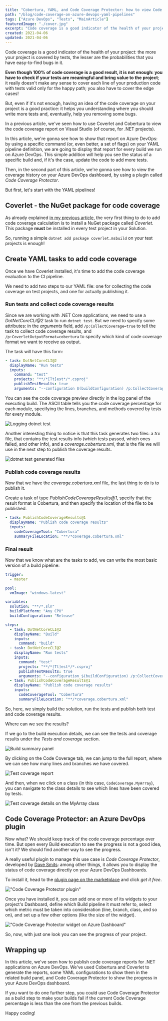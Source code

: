 ```yaml
---
title: "Cobertura, YAML, and Code Coverage Protector: how to view Code Coverage report on Azure DevOps"
path: "/blog/code-coverage-on-azure-devops-yaml-pipelines"
tags: ["Azure DevOps", "Tests", "MainArticle"]
featuredImage: "./cover.jpg"
excerpt: "Code coverage is a good indicator of the health of your projects. We'll see how to show Cobertura reports associated to your builds on Azure DevOps and how to display the progress on Dashboard."
created: 2021-04-06
updated: 2021-04-06
---
```


Code coverage is a good indicator of the health of your project: the more your project is covered by tests, the lesser are the probabilities that you have easy-to-find bugs in it.

**Even though 100% of code coverage is a good result, it is not enough: you have to check if your tests are meaningful and bring value to the project**; it really doesn't make any sense to cover each line of your production code with tests valid only for the happy path; you also have to cover the edge cases!

But, even if it's not enough, having an idea of the code coverage on your project is a good practice: it helps you understanding where you should write more tests and, eventually, help you removing some bugs.

In a previous article, we've seen how to use Coverlet and Cobertura to view the code coverage report on Visual Studio (of course, for .NET projects).

In this article, we're gonna see how to show that report on Azure DevOps: by using a specific command (or, even better, a set of flags) on your YAML pipeline definition, we are going to display that report for every build we run on Azure DevOps. This simple addition will help you see the status of a specific build and, if it's the case, update the code to add more tests.

Then, in the second part of this article, we're gonna see how to view the coverage history on your Azure DevOps dashboard, by using a plugin called _Code Coverage Protector_.

But first, let's start with the YAML pipelines!

## Coverlet - the NuGet package for code coverage

As already explained [in my previous article](./code-coverage-vs-2019-coverlet#coverlet---the-nuget-package-for-code-coverage "How to install Coverlet on .NET Test projects"), the very first thing to do to add code coverage calculation is to install a NuGet package called _Coverlet_. This package **must** be installed in every test project in your Solution.

So, running a simple `dotnet add package coverlet.msbuild` on your test projects is enough!

## Create YAML tasks to add code coverage

Once we have Coverlet installed, it's time to add the code coverage evaluation to the CI pipeline.

We need to add two steps to our YAML file: one for collecting the code coverage on test projects, and one for actually publishing it.

### Run tests and collect code coverage results

Since we are working with .NET Core applications, we need to use a _DotNetCoreCLI@2_ task to run `dotnet test`. But we need to specify some attributes: in the _arguments_ field, add `/p:CollectCoverage=true` to tell the task to collect code coverage results, and `/p:CoverletOutputFormat=cobertura` to specify which kind of code coverage format we want to receive as output.

The task will have this form:

```yaml
- task: DotNetCoreCLI@2
  displayName: "Run tests"
  inputs:
    command: "test"
    projects: "**/*[Tt]est*/*.csproj"
    publishTestResults: true
    arguments: "--configuration $(buildConfiguration) /p:CollectCoverage=true /p:CoverletOutputFormat=cobertura"
```

You can see the code coverage preview directly in the log panel of the executing build. The ASCII table tells you the code coverage percentage for each module, specifying the lines, branches, and methods covered by tests for every module.

![Logging dotnet test](./dotnet-test.jpg)

Another interesting thing to notice is that this task generates two files: a _trx_ file, that contains the test results info (which tests passed, which ones failed, and other info), and a _coverage.cobertura.xml_, that is the file we will use in the next step to publish the coverage results.

![dotnet test generated files](./dotnet-test-generated-files.jpg)

### Publish code coverage results

Now that we have the _coverage.cobertura.xml_ file, the last thing to do is to publish it.

Create a task of type _PublishCodeCoverageResults@1_, specify that the result format is Cobertura, and then specify the location of the file to be published.

```yml
- task: PublishCodeCoverageResults@1
  displayName: "Publish code coverage results"
  inputs:
    codeCoverageTool: "Cobertura"
    summaryFileLocation: "**/*coverage.cobertura.xml"
```

### Final result

Now that we know what are the tasks to add, we can write the most basic version of a build pipeline:

```yaml
trigger:
  - master

pool:
  vmImage: "windows-latest"

variables:
  solution: "**/*.sln"
  buildPlatform: "Any CPU"
  buildConfiguration: "Release"

steps:
  - task: DotNetCoreCLI@2
    displayName: "Build"
    inputs:
      command: "build"
  - task: DotNetCoreCLI@2
    displayName: "Run tests"
    inputs:
      command: "test"
      projects: "**/*[Tt]est*/*.csproj"
      publishTestResults: true
      arguments: "--configuration $(buildConfiguration) /p:CollectCoverage=true /p:CoverletOutputFormat=cobertura"
  - task: PublishCodeCoverageResults@1
    displayName: "Publish code coverage results"
    inputs:
      codeCoverageTool: "Cobertura"
      summaryFileLocation: "**/*coverage.cobertura.xml"
```

So, here, we simply build the solution, run the tests and publish both test and code coverage results.

Where can we see the results?

If we go to the build execution details, we can see the tests and coverage results under the _Tests and coverage_ section.

![Build summary panel](./build-summary.jpg)

By clicking on the Code Coverage tab, we can jump to the full report, where we can see how many lines and branches we have covered.

![Test coverage report](./coverage-report.jpg)

And then, when we click on a class (in this case, `CodeCoverage.MyArray`), you can navigate to the class details to see which lines have been covered by tests.

![Test coverage details on the MyArray class](./coverage-details.jpg)

## Code Coverage Protector: an Azure DevOps plugin

Now what? We should keep track of the code coverage percentage over time. But open every Build execution to see the progress is not a good idea, isn't it? We should find another way to see the progress.

A really useful plugin to manage this use case is _Code Coverage Protector_, developed by [Dave Smits](https://twitter.com/davesmits "Dave Smits on Twitter"): among other things, it allows you to display the status of code coverage directly on your Azure DevOps Dashboards.

To install it, head to the [plugin page on the marketplace](https://marketplace.visualstudio.com/items?itemName=davesmits.codecoverageprotector "Code Coverage Protector plugin") and click _get it free_.

!["Code Coverage Protector plugin"](./code-coverage-protector.jpg)

Once you have installed it, you can add one or more of its widgets to your project's Dashboard, define which Build pipeline it must refer to, select which metric must be taken into consideration (line, branch, class, and so on), and set up a few other options (like the size of the widget).

!["Code Coverage Protector widget on Azure Dashboard"](./coverage-widget.jpg)

So, now, with just one look you can see the progress of your project.

## Wrapping up

In this article, we've seen how to publish code coverage reports for .NET applications on Azure DevOps. We've used Cobertura and Coverlet to generate the reports, some YAML configurations to show them in the related build panel, and Code Coverage Protector to show the progress in your Azure DevOps dashboard.

If you want to do one further step, you could use Code Coverage Protector as a build step to make your builds fail if the current Code Coverage percentage is less than the one from the previous builds.

Happy coding!
